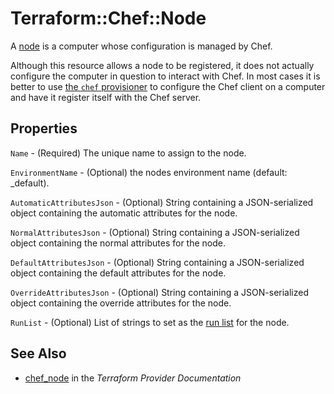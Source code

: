 # Terraform::Chef::Node

A [node](http://docs.chef.io/nodes.html) is a computer whose
configuration is managed by Chef.

Although this resource allows a node to be registered, it does not actually
configure the computer in question to interact with Chef. In most cases it
is better to use [the `chef` provisioner](/docs/provisioners/chef.html) to
configure the Chef client on a computer and have it register itself with the
Chef server.

## Properties

`Name` - (Required) The unique name to assign to the node.

`EnvironmentName` - (Optional) the nodes environment name (default: _default).

`AutomaticAttributesJson` - (Optional) String containing a JSON-serialized
object containing the automatic attributes for the node.

`NormalAttributesJson` - (Optional) String containing a JSON-serialized
object containing the normal attributes for the node.

`DefaultAttributesJson` - (Optional) String containing a JSON-serialized
object containing the default attributes for the node.

`OverrideAttributesJson` - (Optional) String containing a JSON-serialized
object containing the override attributes for the node.

`RunList` - (Optional) List of strings to set as the
[run list](https://docs.chef.io/run_lists.html) for the node.


## See Also

* [chef_node](https://www.terraform.io/docs/providers/chef/r/node.html) in the _Terraform Provider Documentation_